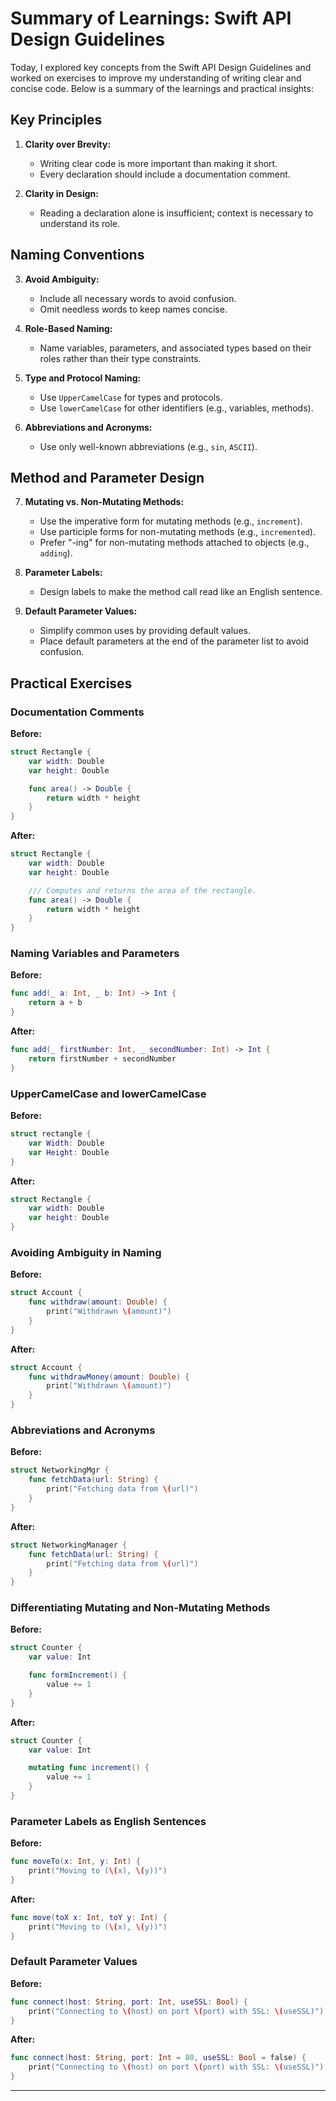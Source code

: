 # Summary of Learnings: Swift API Design Guidelines

Today, I explored key concepts from the Swift API Design Guidelines and worked on exercises to improve my understanding of writing clear and concise code. Below is a summary of the learnings and practical insights:

## Key Principles

1. **Clarity over Brevity:**
   - Writing clear code is more important than making it short.
   - Every declaration should include a documentation comment.

2. **Clarity in Design:**
   - Reading a declaration alone is insufficient; context is necessary to understand its role.

## Naming Conventions

3. **Avoid Ambiguity:**
   - Include all necessary words to avoid confusion.
   - Omit needless words to keep names concise.

4. **Role-Based Naming:**
   - Name variables, parameters, and associated types based on their roles rather than their type constraints.

5. **Type and Protocol Naming:**
   - Use `UpperCamelCase` for types and protocols.
   - Use `lowerCamelCase` for other identifiers (e.g., variables, methods).

6. **Abbreviations and Acronyms:**
   - Use only well-known abbreviations (e.g., `sin`, `ASCII`).

## Method and Parameter Design

7. **Mutating vs. Non-Mutating Methods:**
   - Use the imperative form for mutating methods (e.g., `increment`).
   - Use participle forms for non-mutating methods (e.g., `incremented`).
   - Prefer "-ing" for non-mutating methods attached to objects (e.g., `adding`).

8. **Parameter Labels:**
   - Design labels to make the method call read like an English sentence.

9. **Default Parameter Values:**
   - Simplify common uses by providing default values.
   - Place default parameters at the end of the parameter list to avoid confusion.

## Practical Exercises

### Documentation Comments
**Before:**
```swift
struct Rectangle {
    var width: Double
    var height: Double

    func area() -> Double {
        return width * height
    }
}
```
**After:**
```swift
struct Rectangle {
    var width: Double
    var height: Double

    /// Computes and returns the area of the rectangle.
    func area() -> Double {
        return width * height
    }
}
```

### Naming Variables and Parameters
**Before:**
```swift
func add(_ a: Int, _ b: Int) -> Int {
    return a + b
}
```
**After:**
```swift
func add(_ firstNumber: Int, _ secondNumber: Int) -> Int {
    return firstNumber + secondNumber
}
```

### UpperCamelCase and lowerCamelCase
**Before:**
```swift
struct rectangle {
    var Width: Double
    var Height: Double
}
```
**After:**
```swift
struct Rectangle {
    var width: Double
    var height: Double
}
```

### Avoiding Ambiguity in Naming
**Before:**
```swift
struct Account {
    func withdraw(amount: Double) {
        print("Withdrawn \(amount)")
    }
}
```
**After:**
```swift
struct Account {
    func withdrawMoney(amount: Double) {
        print("Withdrawn \(amount)")
    }
}
```

### Abbreviations and Acronyms
**Before:**
```swift
struct NetworkingMgr {
    func fetchData(url: String) {
        print("Fetching data from \(url)")
    }
}
```
**After:**
```swift
struct NetworkingManager {
    func fetchData(url: String) {
        print("Fetching data from \(url)")
    }
}
```

### Differentiating Mutating and Non-Mutating Methods
**Before:**
```swift
struct Counter {
    var value: Int

    func formIncrement() {
        value += 1
    }
}
```
**After:**
```swift
struct Counter {
    var value: Int

    mutating func increment() {
        value += 1
    }
}
```

### Parameter Labels as English Sentences
**Before:**
```swift
func moveTo(x: Int, y: Int) {
    print("Moving to (\(x), \(y))")
}
```
**After:**
```swift
func move(toX x: Int, toY y: Int) {
    print("Moving to (\(x), \(y))")
}
```

### Default Parameter Values
**Before:**
```swift
func connect(host: String, port: Int, useSSL: Bool) {
    print("Connecting to \(host) on port \(port) with SSL: \(useSSL)")
}
```
**After:**
```swift
func connect(host: String, port: Int = 80, useSSL: Bool = false) {
    print("Connecting to \(host) on port \(port) with SSL: \(useSSL)")
}
```

---
